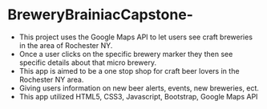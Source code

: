 # BreweryBrainiacCapstone-
- This project uses the Google Maps API to let users see craft breweries in the area of Rochester NY. 
- Once a user clicks on the specific brewery marker they then see specific details about that micro brewery.
- This app is aimed to be a one stop shop for craft beer lovers in the Rochester NY area. 
- Giving users information on new beer alerts, events, new breweries, ect.
- This app utilized HTML5, CSS3, Javascript, Bootstrap, Google Maps API  
